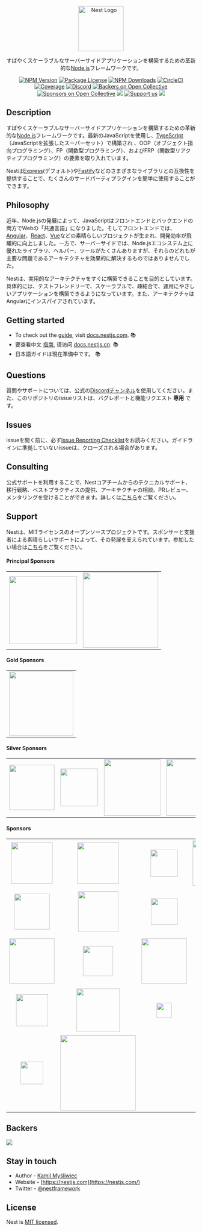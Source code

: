 <p align="center">
  <a href="http://nestjs.com/" target="blank"><img src="https://nestjs.com/img/logo-small.svg" width="120" alt="Nest Logo" /></a>
</p>

[circleci-image]: https://img.shields.io/circleci/build/github/nestjs/nest/master?token=abc123def456
[circleci-url]: https://circleci.com/gh/nestjs/nest

<p align="center">すばやくスケーラブルなサーバーサイドアプリケーションを構築するための革新的な<a href="http://nodejs.org" target="_blank">Node.js</a>フレームワークです。</p>
<p align="center">
<a href="https://www.npmjs.com/~nestjscore" target="_blank"><img src="https://img.shields.io/npm/v/@nestjs/core.svg" alt="NPM Version" /></a>
<a href="https://www.npmjs.com/~nestjscore" target="_blank"><img src="https://img.shields.io/npm/l/@nestjs/core.svg" alt="Package License" /></a>
<a href="https://www.npmjs.com/~nestjscore" target="_blank"><img src="https://img.shields.io/npm/dm/@nestjs/common.svg" alt="NPM Downloads" /></a>
<a href="https://circleci.com/gh/nestjs/nest" target="_blank"><img src="https://img.shields.io/circleci/build/github/nestjs/nest/master" alt="CircleCI" /></a>
<a href="https://coveralls.io/github/nestjs/nest?branch=master" target="_blank"><img src="https://coveralls.io/repos/github/nestjs/nest/badge.svg?branch=master#9" alt="Coverage" /></a>
<a href="https://discord.gg/G7Qnnhy" target="_blank"><img src="https://img.shields.io/badge/discord-online-brightgreen.svg" alt="Discord"/></a>
<a href="https://opencollective.com/nest#backer" target="_blank"><img src="https://opencollective.com/nest/backers/badge.svg" alt="Backers on Open Collective" /></a>
<a href="https://opencollective.com/nest#sponsor" target="_blank"><img src="https://opencollective.com/nest/sponsors/badge.svg" alt="Sponsors on Open Collective" /></a>
  <a href="https://paypal.me/kamilmysliwiec" target="_blank"><img src="https://img.shields.io/badge/Donate-PayPal-ff3f59.svg"/></a>
    <a href="https://opencollective.com/nest#sponsor"  target="_blank"><img src="https://img.shields.io/badge/Support%20us-Open%20Collective-41B883.svg" alt="Support us"></a>
  <a href="https://twitter.com/nestframework" target="_blank"><img src="https://img.shields.io/twitter/follow/nestframework.svg?style=social&label=Follow"></a>
</p>
  <!--[![Backers on Open Collective](https://opencollective.com/nest/backers/badge.svg)](https://opencollective.com/nest#backer)
  [![Sponsors on Open Collective](https://opencollective.com/nest/sponsors/badge.svg)](https://opencollective.com/nest#sponsor)-->

## Description

すばやくスケーラブルなサーバーサイドアプリケーションを構築するための革新的な<a href="http://nodejs.org" target="_blank">Node.js</a>フレームワークです。最新のJavaScriptを使用し、<a href="http://www.typescriptlang.org" target="_blank">TypeScript</a>（JavaScriptを拡張したスーパーセット）で構築され 、OOP（オブジェクト指向プログラミング）、FP（関数型プログラミング）、およびFRP（関数型リアクティブプログラミング）の要素を取り入れています。

<p>Nestは<a href="https://expressjs.com/" target="_blank">Express</a>(デフォルト)や<a href="https://github.com/fastify/fastify" target="_blank">Fastify</a>などのさまざまなライブラリとの互換性を提供することで、たくさんのサードパーティプラグインを簡単に使用することができます。
</p>

## Philosophy

<p>
近年、Node.jsの発展によって、JavaScriptはフロントエンドとバックエンドの両方でWebの「共通言語」になりました。そしてフロントエンドでは、<a href="https://angular.io/" target="_blank">Angular</a>、<a href="https://github.com/facebook/react" target="_blank">React</a>、<a href="https://github.com/vuejs/vue" target="_blank">Vue</a>などの素晴らしいプロジェクトが生まれ、開発効率が飛躍的に向上しました。一方で、サーバーサイドでは、Node.jsエコシステム上に優れたライブラリ、ヘルパー、ツールがたくさんありますが、それらのどれもが主要な問題であるアーキテクチャを効果的に解決するものではありませんでした。
</p>

<p>Nestは、実用的なアーキテクチャをすぐに構築できることを目的としています。具体的には、テストフレンドリーで、スケーラブルで、疎結合で、運用にやさしいアプリケーションを構築できるようになっています。また、アーキテクチャはAngularにインスパイアされています。</p>

## Getting started

* To check out the [guide](https://docs.nestjs.com), visit [docs.nestjs.com](https://docs.nestjs.com). :books:
* 要查看中文 [指南](readme_zh.md), 请访问 [docs.nestjs.cn](https://docs.nestjs.cn). :books:
* 日本語ガイドは現在準備中です。 :books:

## Questions

質問やサポートについては、公式の[Discordチャンネル](https://discord.gg/G7Qnnhy)を使用してください。また、このリポジトリのissueリストは、バグレポートと機能リクエスト **専用** です。

## Issues

issueを開く前に、必ず[Issue Reporting Checklist](https://github.com/nestjs/nest/blob/master/CONTRIBUTING.md#-submitting-an-issue)をお読みください。ガイドラインに準拠していないissueは、クローズされる場合があります。

## Consulting

公式サポートを利用することで、Nestコアチームからのテクニカルサポート、移行戦略、ベストプラクティスの提供、アーキテクチャの相談、PRレビュー、メンタリングを受けることができます。詳しくは[こちら](https://enterprise.nestjs.com)をご覧ください。

## Support

Nestは、MITライセンスのオープンソースプロジェクトです。スポンサーと支援者による素晴らしいサポートによって、その発展を支えられています。参加したい場合は[こちら](https://docs.nestjs.com/support)をご覧ください。

#### Principal Sponsors
<table style="text-align:center;"><tr><td>
<a href="https://github.com/Sanofi-IADC" target="_blank"><img src="https://docs.nestjs.com/assets/sponsors/sanofi.png" width="180" valign="middle" /></a></td>
<td>
<a href="https://trilon.io" target="_blank"><img src="https://nestjs.com/img/trilon.svg" width="200" valign="middle" /></a></td>
</tr></table>

#### Gold Sponsors

<table style="text-align:center;"><tr><td>
<a href="https://valor-software.com/" target="_blank"><img src="https://docs.nestjs.com/assets/sponsors/valor-software.png" width="170" valign="middle" /></a></td></tr></table>

#### Silver Sponsors

<table style="text-align:center;"><tr><td>
<a href="https://neoteric.eu/" target="_blank"><img src="https://nestjs.com/img/neoteric-cut.png" width="120" valign="middle" /></a> </td><td>
  <a href="http://gojob.com" target="_blank"><img src="http://nestjs.com/img/gojob-logo.png" valign="middle" width="100" /></a> </td><td>
<a href="http://www.leogistics.com" target="_blank"><img src="https://nestjs.com/img/leogistics-logo.jpeg" width="150" valign="middle" /></td><td>
<a href="http://www.meetdandy.com" target="_blank"><img src="https://nestjs.com/img/dandy-wide-logo.png" width="150" valign="middle" /></td></tr></table>

#### Sponsors

<table><tr><td align="center" valign="middle">
<a href="https://www.swingdev.io" target="_blank"><img src="https://nestjs.com/img/swingdev-logo.svg#1" width="110" valign="middle" /> </a></td><td align="center" valign="middle">
<a href="https://www.novologic.com/" target="_blank"><img src="https://nestjs.com/img/novologic.png" width="110" valign="middle" /></a> </td><td align="center" valign="middle">
<a href="https://ever.co/" target="_blank"><img src="https://nestjs.com/img/ever-logo.png" width="72" valign="middle" /></a>  </td><td align="center" valign="middle">
<a href="https://blokt.com" target="_blank"><img src="https://nestjs.com/img/blokt-logo.png" width="120" valign="middle" /></a>  </td><td align="center" valign="middle"> 
  <a href="http://architectnow.net/" target="_blank"><img src="https://nestjs.com/img/architectnow.png" width="125" valign="middle" /></a> </td><td align="center" valign="middle">
  <a href="https://quander.io/" target="_blank"><img src="https://nestjs.com/img/quander.png" width="100" valign="middle" /></a> </td></tr><tr><td align="center" valign="middle">
  <a href="https://mantro.net/" target="_blank"><img src="https://nestjs.com/img/mantro-logo.svg" width="95" valign="middle" /></a> </td><td align="center" valign="middle">
  <a href="https://triplebyte.com/" target="_blank"><img src="https://nestjs.com/img/triplebyte.png" width="107" valign="middle" /></a> </td><td align="center" valign="middle">
<a href="https://reposit.co.uk/" target="_blank"><img src="https://nestjs.com/img/reposit-logo.png" width="71" valign="middle" /></a></td><td align="center" valign="middle">
<a href="https://nearpod.com/" target="_blank"><img src="https://nestjs.com/img/nearpod-logo.svg" width="100" valign="middle" /></a> </td><td align="center" valign="middle">
<a href="https://clay.global/" target="_blank"><img src="https://nestjs.com/img/clay-logo.svg" width="75" valign="middle" /></a> </td><td align="center" valign="middle">
<a href="https://firesticktricks.com" target="_blank"><img src="https://nestjs.com/img/firesticktricks-logo.png" width="120" valign="middle" /></a></td></tr><tr><td align="center" valign="middle">
<a href="https://www.codeguesser.co.uk" target="_blank"><img src="https://nestjs.com/img/codeguesser-logo.svg" width="120" valign="middle" /></a> </td><td align="center" valign="middle">
<a href="https://f-a.nz/" target="_blank"><img src="https://nestjs.com/img/franz.svg" width="80" valign="middle" /></a> </td><td align="center" valign="middle">
<a href="https://sparkfabrik.com/" target="_blank"><img src="https://nestjs.com/img/sparkfabrik-logo.png" width="120" valign="middle" /></a></td><td align="center" valign="middle"><a href="https://www.thebigphonestore.co.uk/" target="_blank"><img src="https://nestjs.com/img/the-big-phone-store-logo.png" width="65" valign="middle" /></a></td>
  <td align="center" valign="middle">
  <a href="https://genuinebee.com/" target="_blank"><img src="https://nestjs.com/img/genuinebee.svg" width="97" valign="middle" /></a> </td>
<td align="center" valign="middle"><a href="https://sanyodigital.com/" target="_blank"><img src="https://nestjs.com/img/sanyo-digital.png" width="130" valign="middle" /></a></td></tr><tr><td align="center" valign="middle"><a href="https://vpn-review.com/vpn-for-torrenting" target="_blank"><img src="https://nestjs.com/img/vpn-review-logo.png" width="85" valign="middle" /></a></td><td align="center" valign="middle"><a href="https://lambda-it.ch/" target="_blank"><img src="https://nestjs.com/img/lambda-it-logo.svg" width="115" valign="middle" /></a></td><td align="center" valign="middle"><a href="https://pickwriters.com/top-10-translation-services" target="_blank"><img src="https://nestjs.com/img/pickwriters-logo.png" width="40" valign="middle" /></a></td><td align="center" valign="middle"><a href="https://thewordpoint.com/services/localization" target="_blank"><img src="https://nestjs.com/img/thewordpoint-logo.png" width="40" valign="middle" /></a></td>
<td align="center" valign="middle"><a href="https://streamat.se/" target="_blank"><img src="https://nestjs.com/img/streamat-logo.png" width="120" valign="middle" /></a></td>
<td align="center" valign="middle"><a href="https://filmen.nu/" target="_blank"><img src="https://nestjs.com/img/filmen-logo.png" width="120" valign="middle" /></a></td></tr><tr>
<td align="center" valign="middle"><a href="https://meercode.io/" target="_blank"><img src="https://nestjs.com/img/meercode-logo.png" width="60" valign="middle" /></a></td>
  <td align="center" valign="middle"><a href="https://www.najlepszeplatformyforex.pl/blog/broker-xtb/" target="_blank"><img src="https://nestjs.com/img/npf-logo.jpg" width="200" valign="middle" /></a></td>
  </tr></table>

## Backers

<a href="https://opencollective.com/nest" target="_blank"><img src="https://opencollective.com/nest/backers.svg?width=1000"></a>

## Stay in touch

* Author - [Kamil Myśliwiec](https://twitter.com/kammysliwiec)
* Website - [https://nestjs.com](https://nestjs.com/)
* Twitter - [@nestframework](https://twitter.com/nestframework)

## License

Nest is [MIT licensed](LICENSE).
